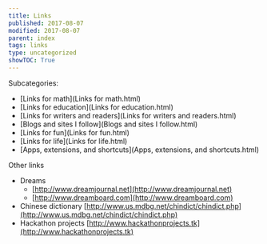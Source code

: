 ```yaml
---
title: Links
published: 2017-08-07
modified: 2017-08-07
parent: index
tags: links
type: uncategorized
showTOC: True
---
```




Subcategories:

+ [Links for math](Links for math.html)
+ [Links for education](Links for education.html)
+ [Links for writers and readers](Links for writers and readers.html)
+ [Blogs and sites I follow](Blogs and sites I follow.html)
+ [Links for fun](Links for fun.html)
+ [Links for life](Links for life.html)
+ [Apps, extensions, and shortcuts](Apps, extensions, and shortcuts.html)

Other links

+ Dreams
    + [http://www.dreamjournal.net](http://www.dreamjournal.net)
    + [http://www.dreamboard.com](http://www.dreamboard.com)
+ Chinese dictionary [http://www.us.mdbg.net/chindict/chindict.php](http://www.us.mdbg.net/chindict/chindict.php)
+ Hackathon projects [http://www.hackathonprojects.tk](http://www.hackathonprojects.tk)


